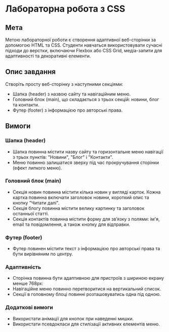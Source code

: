 # Лабораторна робота з CSS
## Мета
Метою лабораторної роботи є створення адаптивної веб-сторінки за допомогою HTML та CSS. Студенти навчаться використовувати сучасні підходи до верстки, включаючи Flexbox або CSS Grid, медіа-запити для адаптивності та декоративні елементи.

## Опис завдання
Створіть просту веб-сторінку з наступними секціями:

- Шапка (header) з назвою сайту та навігаційним меню.
- Головний блок (main), що складається з трьох секцій: новини, блог та контакти.
- Футер (footer) з інформацією про авторські права.

## Вимоги
### Шапка (header)
- Шапка повинна містити назву сайту та горизонтальне меню навігації з трьох пунктів: "Новини", "Блог" і "Контакти".
- Меню повинно залишатися зверху під час прокручування сторінки (ефект липкого меню).

### Головний блок (main)
- Секція новин повинна містити кілька новин у вигляді карток. Кожна картка повинна включати заголовок новини, короткий опис та кнопку "Читати далі".
- Секція блогу повинна містити велику картинку та заголовок останньої статті.
- Секція контактів повинна містити форму для зв’язку з полями: ім'я, email та повідомлення, а також кнопку для відправки.

### Футер (footer)
- Футер повинен містити текст з інформацією про авторські права та бути вирівняним по центру.

### Адаптивність
- Сторінка повинна бути адаптивною для пристроїв з шириною екрану менше 768px:
- Навігаційне меню повинно перетворитися на вертикальний список.
- Секції в головному блоці повинні розташовуватись одна під одною.

### Додаткові вимоги
- Використати анімації для кнопок при наведенні мишки.
- Використати псевдокласи для стилізації активних елементів меню.
